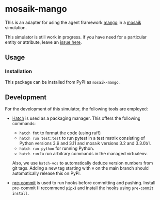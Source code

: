 # mosaik-mango

This is an adapter for using the agent framework [mango] in a [mosaik] simulation.

This simulator is still work in progress.
If you have need for a particular entity or attribute, leave an [issue here].

[mango]: https://pypi.org/project/mango-agents/
[mosaik]: https://mosaik.offis.de
[issue here]: https://gitlab.com/mosaik/components/mosaik-mango/-/issues


## Usage

### Installation

This package can be installed from PyPI as `mosaik-mango`.


## Development

For the development of this simulator, the following tools are employed:

-   [Hatch](https://hatch.pypa.io/latest/) is used as a packaging manager.
    This offers the following commands:

    -   `hatch fmt` to format the code (using ruff)
    -   `hatch run test:test` to run pytest in a test matrix consisting of Python versions 3.9 and 3.11 and mosaik versions 3.2 and 3.3.0b1.
    -   `hatch run python` for running Python.
    -   `hatch run` to run arbitrary commands in the managed virtualenv.

    Also, we use `hatch-vcs` to automatically deduce version numbers from git tags.
    Adding a new tag starting with v on the main branch should automatically release this on PyPI.


-   [pre-commit](https://pre-commit.com/) is used to run hooks before committing and pushing.
    Install pre-commit (I recommend `pipx`) and install the hooks using `pre-commit install`.
